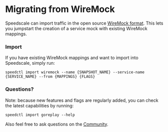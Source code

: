 # Migrating from WireMock

Speedscale can import traffic in the open source [WireMock format](https://github.com/wiremock/wiremock). This lets you jumpstart the creation of a service mock with existing WireMock mappings.

### Import

If you have existing WireMock mappings and want to import into Speedscale, simply run:

```
speedctl import wiremock --name {SNAPSHOT_NAME} --service-name {SERVICE_NAME} --from {MAPPINGS} {FLAGS}
```

### Questions?

Note: because new features and flags are regularly added, you can check the latest capabilities by running:

```
speedctl import goreplay --help
```

Also feel free to ask questions on the [Community](https://slack.speedscale.com).
